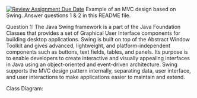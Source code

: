 [![Review Assignment Due Date](https://classroom.github.com/assets/deadline-readme-button-22041afd0340ce965d47ae6ef1cefeee28c7c493a6346c4f15d667ab976d596c.svg)](https://classroom.github.com/a/57HVEcop)
Example of an MVC design based on Swing. Answer questions 1 & 2 in this README file.

Question 1: The Java Swing framework is a part of the Java Foundation Classes that provides a set of Graphical User Interface components for building desktop applications. Swing is built on top of the Abstract Window Toolkit and gives advanced, lightweight, and platform-independent components such as buttons, text fields, tables, and panels. Its purpose is to enable developers to create interactive and visually appealing interfaces in Java using an object-oriented and event-driven architecture. Swing supports the MVC design pattern internally, separating data, user interface, and user interactions to make applications easier to maintain and extend.

Class Diagram:
